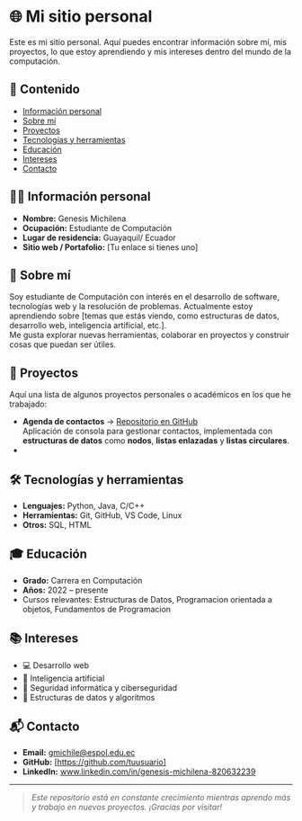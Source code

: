 # 🌐 Mi sitio personal

Este es mi sitio personal. Aquí puedes encontrar información sobre mí, mis proyectos, lo que estoy aprendiendo y mis intereses dentro del mundo de la computación.

## 📑 Contenido

- [Información personal](#información-personal)  
- [Sobre mí](#sobre-mí)  
- [Proyectos](#proyectos)  
- [Tecnologías y herramientas](#tecnologías-y-herramientas)  
- [Educación](#educación)  
- [Intereses](#intereses)  
- [Contacto](#contacto)  

## 🧑‍💻 Información personal

- **Nombre:** Genesis Michilena  
- **Ocupación:** Estudiante de Computación  
- **Lugar de residencia:** Guayaquil/ Ecuador
- **Sitio web / Portafolio:** [Tu enlace si tienes uno]  

## 🧾 Sobre mí

Soy estudiante de Computación con interés en el desarrollo de software, tecnologías web y la resolución de problemas. Actualmente estoy aprendiendo sobre [temas que estás viendo, como estructuras de datos, desarrollo web, inteligencia artificial, etc.].  
Me gusta explorar nuevas herramientas, colaborar en proyectos y construir cosas que puedan ser útiles.

## 🚀 Proyectos

Aquí una lista de algunos proyectos personales o académicos en los que he trabajado:
- **Agenda de contactos** → [Repositorio en GitHub](https://github.com/GenesisMichilena/Grupo-9.git)  
  Aplicación de consola para gestionar contactos, implementada con **estructuras de datos** como **nodos**, **listas enlazadas** y **listas circulares**.
- 
## 🛠️ Tecnologías y herramientas

- **Lenguajes:** Python, Java, C/C++
- **Herramientas:** Git, GitHub, VS Code, Linux
- **Otros:** SQL, HTML

## 🎓 Educación

- **Grado:** Carrera en Computación
- **Años:** 2022 – presente  
- Cursos relevantes: Estructuras de Datos, Programacion orientada a objetos, Fundamentos de Programacion

## 📚 Intereses

- 💻 Desarrollo web  
- 🤖 Inteligencia artificial  
- 🔐 Seguridad informática y ciberseguridad  
- 🧩 Estructuras de datos y algoritmos  

## 📬 Contacto

- **Email:** gmichile@espol.edu.ec
- **GitHub:** [https://github.com/tuusuario]  
- **LinkedIn:** www.linkedin.com/in/genesis-michilena-820632239

---

> *Este repositorio está en constante crecimiento mientras aprendo más y trabajo en nuevos proyectos. ¡Gracias por visitar!*
